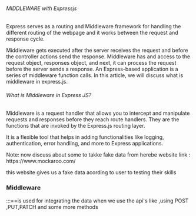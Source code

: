 <h6>MIDDLEWARE with Expressjs</h6>
<p>
  Express serves as a routing and Middleware framework for handling the different routing of the webpage and it works between the request and response cycle.

Middleware gets executed after the server receives the request and before the controller actions send the response. Middleware has and access to the request object, responses object, and next, it can process the request before the server sends a response. An Express-based application is a series of middleware function calls. In this article, we will discuss what is middleware in express.js.<br>

<h6>What is Middleware in Express JS?</h6>
Middleware is a request handler that allows you to intercept and manipulate requests and responses before they reach route handlers. They are the functions that are invoked by the Express.js routing layer.

It is a flexible tool that helps in adding functionalities like logging, authentication, error handling, and more to Express applications.
</p>

<p>Note: now discuss about some to takke fake data from herebe website link :  https://www.mockaroo.com/   </p>
<p>
  this website gives us a fake data acording to user to testing their skills 
</p>

<span><h3>Middleware</h3></span> :::==is used for integrating the data when we use the api's like ,using POST ,PUT,PATCH and some more methods 
  
